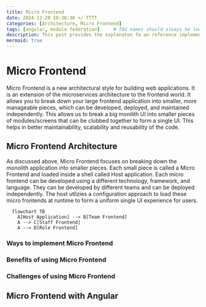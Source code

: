 ```yaml
---
title: Micro Frontend
date: 2024-12-20 10:30:30 +/-TTTT
categories: [Architecture, Micro Frontend]
tags: [angular, module federation]     # TAG names should always be lowercase
description: This post provides the explanaton fo an reference implementation
mermaid: true
---
```


# Micro Frontend
Micro Frontend is a new architectural style for building web applications. It is an extension of the microservices architecture to the frontend world. It allows you to break down your large frontend application into smaller, more manageable pieces, which can be developed, deployed, and maintained independently.
This allows us to break a big monilith UI into smaller pieces of modules/screens that can be clubbed together to form a single UI. This helps in better maintainability, scalability and reusability of the code.


## Micro Frontend Architecture
As discussed above, Micro Frontend focuses on breaking down the monolith application into smaller pieces. Each small piece is called a Micro Frontend and loaded inside a shell called Host application.
Each micro frontend can be developed using a different technology, framework, and language. They can be developed by different teams and can be deployed independently. The host utlizies a configuration approach to load these micro frontends at runtime to form a uniform single UI experience for users.

```mermaid
  flowchart TB
    A[Host Application] --> B[Team Frontend]
    A --> C[Staff Frontend]
    A --> D[Role Frontend]
```

### Ways to implement Micro Frontend

### Benefits of using Micro Frontend

### Challenges of using Micro Frontend

## Micro Frontend with Angular
